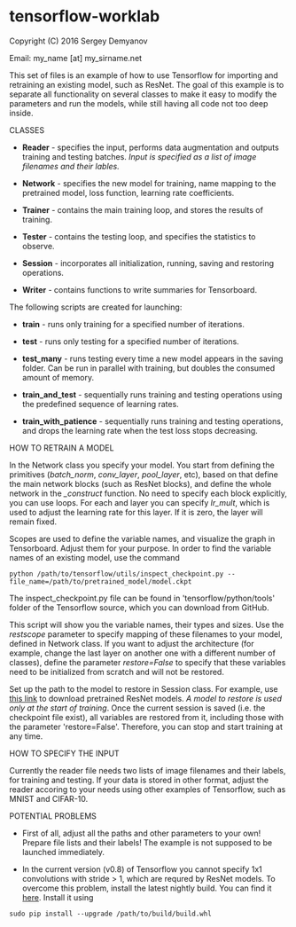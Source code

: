 # tensorflow-worklab
Copyright (C) 2016 Sergey Demyanov

Email: my_name [at] my_sirname.net

This set of files is an example of how to use Tensorflow for importing and retraining an existing model, such as ResNet. The goal of this example is to separate all functionality on several classes to make it easy to modify the parameters and run the models, while still having all code not too deep inside. 

CLASSES

- **Reader** - specifies the input, performs data augmentation and outputs training and testing batches. *Input is specified as a list of image filenames and their lables.*

- **Network** - specifies the new model for training, name mapping to the pretrained model, loss function, learning rate coefficients.

- **Trainer** - contains the main training loop, and stores the results of training.

- **Tester** - contains the testing loop, and specifies the statistics to observe.

- **Session** - incorporates all initialization, running, saving and restoring operations.

- **Writer** - contains functions to write summaries for Tensorboard.

The following scripts are created for launching:

- **train** - runs only training for a specified number of iterations.

- **test** - runs only testing for a specified number of iterations.

- **test_many** - runs testing every time a new model appears in the saving folder. Can be run in parallel with training, but doubles the consumed amount of memory.

- **train_and_test** - sequentially runs training and testing operations using the predefined sequence of learning rates.

- **train_with_patience** - sequentially runs training and testing operations, and drops the learning rate when the test loss stops decreasing.


HOW TO RETRAIN A MODEL

In the Network class you specify your model. You start from defining the primitives (*batch_norm*, *conv_layer*, *pool_layer*, etc), based on that define the main network blocks (such as ResNet blocks), and define the whole network in the *_construct* function. No need to specify each block explicitly, you can use loops. For each and layer you can specify *lr_mult*, which is used to adjust the learning rate for this layer. If it is zero, the layer will remain fixed. 

Scopes are used to define the variable names, and visualize the graph in Tensorboard. Adjust them for your purpose. In order to find the variable names of an existing model, use the command
```
python /path/to/tensorflow/utils/inspect_checkpoint.py --file_name=/path/to/pretrained_model/model.ckpt
```
The inspect_checkpoint.py file can be found in 'tensorflow/python/tools' folder of the Tensorflow source, which you can download from GitHub.

This script will show you the variable names, their types and sizes. Use the *restscope* parameter to specify mapping of these filenames to your model, defined in Network class. If you want to adjust the architecture (for example, change the last layer on another one with a different number of classes), define the parameter *restore=False* to specify that these variables need to be initialized from scratch and will not be restored.

Set up the path to the model to restore in Session class. For example, use [this link](https://raw.githubusercontent.com/ry/tensorflow-resnet/master/data/tensorflow-resnet-pretrained-20160509.tar.gz.torrent) to download pretrained ResNet models. *A model to restore is used only at the start of training*. Once the current session is saved (i.e. the checkpoint file exist), all variables are restored from it, including those with the parameter 'restore=False'. Therefore, you can stop and start training at any time.

HOW TO SPECIFY THE INPUT

Currently the reader file needs two lists of image filenames and their labels, for training and testing. If your data is stored in other format, adjust the reader accoring to your needs using other examples of Tensorflow, such as MNIST and CIFAR-10.

POTENTIAL PROBLEMS

- First of all, adjust all the paths and other parameters to your own! Prepare file lists and their labels! The example is not supposed to be launched immediately.

- In the current version (v0.8) of Tensorflow you cannot specify 1x1 convolutions with stride > 1, which are requred by ResNet models. To overcome this problem, install the latest nightly build. You can find it [here](ci.tensorflow.org/view/Nightly/job/nigntly-matrix-linux-gpu). Install it using
```
sudo pip install --upgrade /path/to/build/build.whl
```

